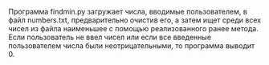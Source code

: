 Программа findmin.py загружает числа, вводимые пользователем, в файл numbers.txt, предварительно очистив его, а затем ищет среди всех чисел из файла наименьшее с помощью реализованного ранее метода. Если пользователь не ввел чисел или если все введенные пользователем числа были неотрицательными, то программа выводит 0.